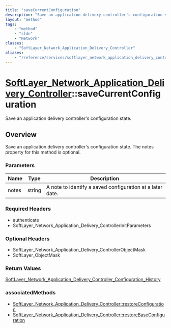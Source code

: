 ```yaml
---
title: "saveCurrentConfiguration"
description: "Save an application delivery controller's configuration state. The notes property for this method is optional."
layout: "method"
tags:
    - "method"
    - "sldn"
    - "Network"
classes:
    - "SoftLayer_Network_Application_Delivery_Controller"
aliases:
    - "/reference/services/softlayer_network_application_delivery_controller/saveCurrentConfiguration"
---
```

# [SoftLayer_Network_Application_Delivery_Controller](/reference/services/SoftLayer_Network_Application_Delivery_Controller)::saveCurrentConfiguration

Save an application delivery controller's configuration state.


## Overview 
Save an application delivery controller's configuration state. The notes property for this method is optional. 

### Parameters 
|Name | Type | Description |
| --- | --- | --- |
|notes| string| A note to identify a saved configuration at a later date.|


### Required Headers
* authenticate
* SoftLayer_Network_Application_Delivery_ControllerInitParameters

### Optional Headers
* SoftLayer_Network_Application_Delivery_ControllerObjectMask
* SoftLayer_ObjectMask

### Return Values
<a href='/reference/datatypes/SoftLayer_Network_Application_Delivery_Controller_Configuration_History'>SoftLayer_Network_Application_Delivery_Controller_Configuration_History </a>


### associatedMethods

*  [SoftLayer_Network_Application_Delivery_Controller::restoreConfiguration](/reference/services/SoftLayer_Network_Application_Delivery_Controller/restoreConfiguration )
*  [SoftLayer_Network_Application_Delivery_Controller::restoreBaseConfiguration](/reference/services/SoftLayer_Network_Application_Delivery_Controller/restoreBaseConfiguration )


